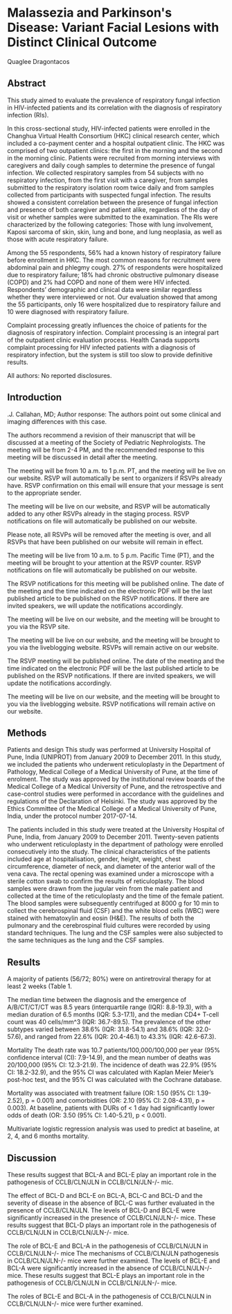 # Malassezia and Parkinson's Disease: Variant Facial Lesions with Distinct Clinical Outcome
Quaglee Dragontacos


## Abstract
This study aimed to evaluate the prevalence of respiratory fungal infection in HIV-infected patients and its correlation with the diagnosis of respiratory infection (RIs).

In this cross-sectional study, HIV-infected patients were enrolled in the Changhua Virtual Health Consortium (HKC) clinical research center, which included a co-payment center and a hospital outpatient clinic. The HKC was comprised of two outpatient clinics: the first in the morning and the second in the morning clinic. Patients were recruited from morning interviews with caregivers and daily cough samples to determine the presence of fungal infection. We collected respiratory samples from 54 subjects with no respiratory infection, from the first visit with a caregiver, from samples submitted to the respiratory isolation room twice daily and from samples collected from participants with suspected fungal infection. The results showed a consistent correlation between the presence of fungal infection and presence of both caregiver and patient alike, regardless of the day of visit or whether samples were submitted to the examination. The RIs were characterized by the following categories: Those with lung involvement, Kaposi sarcoma of skin, skin, lung and bone, and lung neoplasia, as well as those with acute respiratory failure.

Among the 55 respondents, 56% had a known history of respiratory failure before enrollment in HKC. The most common reasons for recruitment were abdominal pain and phlegmy cough. 27% of respondents were hospitalized due to respiratory failure; 18% had chronic obstructive pulmonary disease (COPD) and 2% had COPD and none of them were HIV infected. Respondents’ demographic and clinical data were similar regardless whether they were interviewed or not. Our evaluation showed that among the 55 participants, only 16 were hospitalized due to respiratory failure and 10 were diagnosed with respiratory failure.

Complaint processing greatly influences the choice of patients for the diagnosis of respiratory infection. Complaint processing is an integral part of the outpatient clinic evaluation process. Health Canada supports complaint processing for HIV infected patients with a diagnosis of respiratory infection, but the system is still too slow to provide definitive results.

All authors: No reported disclosures.


## Introduction
.J. Callahan, MD; Author response: The authors point out some clinical and imaging differences with this case.

The authors recommend a revision of their manuscript that will be discussed at a meeting of the Society of Pediatric Nephrologists. The meeting will be from 2-4 PM, and the recommended response to this meeting will be discussed in detail after the meeting.

The meeting will be from 10 a.m. to 1 p.m. PT, and the meeting will be live on our website. RSVP will automatically be sent to organizers if RSVPs already have. RSVP confirmation on this email will ensure that your message is sent to the appropriate sender.

The meeting will be live on our website, and RSVP will be automatically added to any other RSVPs already in the staging process. RSVP notifications on file will automatically be published on our website.

Please note, all RSVPs will be removed after the meeting is over, and all RSVPs that have been published on our website will remain in effect.

The meeting will be live from 10 a.m. to 5 p.m. Pacific Time (PT), and the meeting will be brought to your attention at the RSVP counter. RSVP notifications on file will automatically be published on our website.

The RSVP notifications for this meeting will be published online. The date of the meeting and the time indicated on the electronic PDF will be the last published article to be published on the RSVP notifications. If there are invited speakers, we will update the notifications accordingly.

The meeting will be live on our website, and the meeting will be brought to you via the RSVP site.

The meeting will be live on our website, and the meeting will be brought to you via the liveblogging website. RSVPs will remain active on our website.

The RSVP meeting will be published online. The date of the meeting and the time indicated on the electronic PDF will be the last published article to be published on the RSVP notifications. If there are invited speakers, we will update the notifications accordingly.

The meeting will be live on our website, and the meeting will be brought to you via the liveblogging website. RSVP notifications will remain active on our website.


## Methods
Patients and design
This study was performed at University Hospital of Pune, India (UNIPROT) from January 2009 to December 2011. In this study, we included the patients who underwent reticuloplasty in the Department of Pathology, Medical College of a Medical University of Pune, at the time of enrolment. The study was approved by the institutional review boards of the Medical College of a Medical University of Pune, and the retrospective and case-control studies were performed in accordance with the guidelines and regulations of the Declaration of Helsinki. The study was approved by the Ethics Committee of the Medical College of a Medical University of Pune, India, under the protocol number 2017-07-14.

The patients included in this study were treated at the University Hospital of Pune, India, from January 2009 to December 2011. Twenty-seven patients who underwent reticuloplasty in the department of pathology were enrolled consecutively into the study. The clinical characteristics of the patients included age at hospitalisation, gender, height, weight, chest circumference, diameter of neck, and diameter of the anterior wall of the vena cava. The rectal opening was examined under a microscope with a sterile cotton swab to confirm the results of reticuloplasty. The blood samples were drawn from the jugular vein from the male patient and collected at the time of the reticuloplasty and the time of the female patient. The blood samples were subsequently centrifuged at 8000 g for 10 min to collect the cerebrospinal fluid (CSF) and the white blood cells (WBC) were stained with hematoxylin and eosin (H&E). The results of both the pulmonary and the cerebrospinal fluid cultures were recorded by using standard techniques. The lung and the CSF samples were also subjected to the same techniques as the lung and the CSF samples.


## Results
A majority of patients (56/72; 80%) were on antiretroviral therapy for at least 2 weeks (Table 1.

The median time between the diagnosis and the emergence of A/B/CT/CT/CT was 8.5 years (interquartile range (IQR): 8.8-19.3), with a median duration of 6.5 months (IQR: 5.3-17.1), and the median CD4+ T-cell count was 40 cells/mm^3 (IQR: 36.7-89.5). The prevalence of the other subtypes varied between 38.6% (IQR: 31.8-54.1) and 38.6% (IQR: 32.0-57.6), and ranged from 22.6% (IQR: 20.4-46.1) to 43.3% (IQR: 42.6-67.3).

Mortality
The death rate was 10.7 patients/100,000/100,000 per year (95% confidence interval (CI): 7.9-14.9), and the mean number of deaths was 20/100,000 (95% CI: 12.3-21.9). The incidence of death was 22.9% (95% CI: 18.2-32.9), and the 95% CI was calculated with Kaplan Meier Meier’s post-hoc test, and the 95% CI was calculated with the Cochrane database.

Mortality was associated with treatment failure (OR: 1.50 (95% CI: 1.39-2.52), p = 0.001) and comorbidities (OR: 2.10 (95% CI: 2.08-4.31), p = 0.003). At baseline, patients with DURs of < 1 day had significantly lower odds of death (OR: 3.50 (95% CI: 1.40-5.21), p < 0.001).

Multivariate logistic regression analysis was used to predict at baseline, at 2, 4, and 6 months mortality.


## Discussion
These results suggest that BCL-A and BCL-E play an important role in the pathogenesis of CCLB/CLN/JLN in CCLB/CLN/JLN-/- mic.

The effect of BCL-D and BCL-E on BCL-A, BCL-C and BCL-D and the severity of disease in the absence of BCL-C was further evaluated in the presence of CCLB/CLN/JLN. The levels of BCL-D and BCL-E were significantly increased in the presence of CCLB/CLN/JLN-/- mice. These results suggest that BCL-D plays an important role in the pathogenesis of CCLB/CLN/JLN in CCLB/CLN/JLN-/- mice.

The role of BCL-E and BCL-A in the pathogenesis of CCLB/CLN/JLN in CCLB/CLN/JLN-/- mice
The mechanisms of CCLB/CLN/JLN pathogenesis in CCLB/CLN/JLN-/- mice were further examined. The levels of BCL-E and BCL-A were significantly increased in the absence of CCLB/CLN/JLN-/- mice. These results suggest that BCL-E plays an important role in the pathogenesis of CCLB/CLN/JLN in CCLB/CLN/JLN-/- mice.

The roles of BCL-E and BCL-A in the pathogenesis of CCLB/CLN/JLN in CCLB/CLN/JLN-/- mice were further examined.
